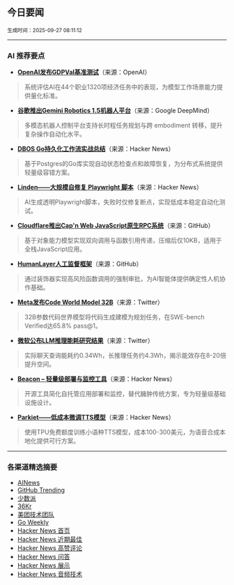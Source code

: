 ## 今日要闻

<sub> 生成时间：2025-09-27 08:11:12</sub>


---

### AI 推荐要点

- **[OpenAI发布GDPVal基准测试](https://openai.com/index/gdpval/)**（来源：OpenAI）  
> 系统评估AI在44个职业1320项经济任务中的表现，为模型工作场景能力提供量化标准。

- **[谷歌推出Gemini Robotics 1.5机器人平台](https://deepmind.google/models/gemini-robotics/)**（来源：Google DeepMind）  
> 多模态机器人控制平台支持长时程任务规划与跨 embodiment 转移，提升复杂操作自动化水平。

- **[DBOS Go持久化工作流实战总结](https://news.ycombinator.com/item?id=45363319)**（来源：Hacker News）  
> 基于Postgres的Go库实现自动状态检查点和故障恢复，为分布式系统提供轻量级容错方案。

- **[Linden——大规模自修复 Playwright 脚本](https://news.ycombinator.com/item?id=45390704)**（来源：Hacker News）  
> AI生成透明Playwright脚本，失败时仅修复断点，实现低成本稳定自动化测试。

- **[Cloudflare推出Cap'n Web JavaScript原生RPC系统](https://github.com/cloudflare/capnweb)**（来源：GitHub）  
> 基于对象能力模型实现双向调用与函数引用传递，压缩后仅10KB，适用于全栈JavaScript应用。

- **[HumanLayer人工监督框架](https://github.com/humanlayer/humanlayer)**（来源：GitHub）  
> 通过装饰器实现高风险函数调用的强制审批，为AI智能体提供确定性人机协作基础。

- **[Meta发布Code World Model 32B](https://twitter.com/AIatMeta/status/1970963571753222319)**（来源：Twitter）  
> 32B参数代码世界模型将代码生成建模为规划任务，在SWE-bench Verified达65.8% pass@1。

- **[微软公布LLM推理能耗研究结果](https://twitter.com/arankomatsuzaki/status/1971059016878240241)**（来源：Twitter）  
> 实际聊天查询能耗约0.34Wh，长推理任务约4.3Wh，揭示能效存在8-20倍提升空间。

- **[Beacon – 轻量级部署与监控工具](https://news.ycombinator.com/item?id=45390625)**（来源：Hacker News）  
> 开源工具简化自托管应用部署和监控，替代臃肿传统方案，专为轻量级基础设施设计。

- **[Parkiet——低成本微调TTS模型](https://news.ycombinator.com/item?id=45357002)**（来源：Hacker News）  
> 使用TPU免费额度训练小语种TTS模型，成本100-300美元，为语音合成本地化提供可行方案。

---

### 各渠道精选摘要
- [AINews](./ai_news_summary_2025-09-27.md)
- [GitHub Trending](./github_trending_2025-09-27.md)
- [少数派](./shaoshupai_2025-09-27.md)
- [36Kr](./36kr_summary_2025-09-27.md)
- [美团技术团队](./meituan_2025-09-27.md)
- [Go Weekly](./go_weekly_2025-09-27.md)
- [Hacker News 首页](./hacker_news_frontpage_2025-09-27.md)
- [Hacker News 近期最佳](./hacker_news_best_2025-09-27.md)
- [Hacker News 高赞评论](./hacker_news_top_comments_2025-09-27.md)
- [Hacker News 问答](./hacker_news_ask_2025-09-27.md)
- [Hacker News 展示](./hacker_news_show_2025-09-27.md)
- [Hacker News 音频技术](./hacker_news_audio_tech_2025-09-27.md)